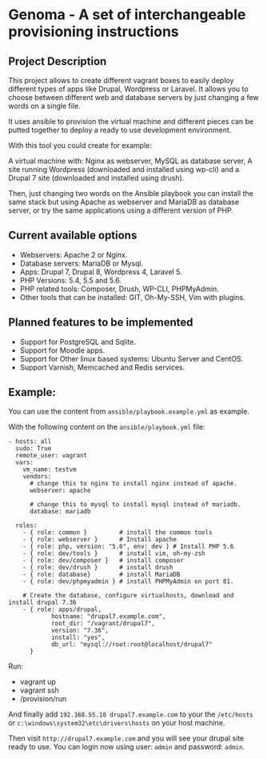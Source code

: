 # Genoma - A set of interchangeable provisioning instructions

## Project Description

This project allows to create different vagrant boxes to easily deploy different
types of apps like Drupal, Wordpress or Laravel. It allows you to choose between
different web and database servers by just changing a few words on a single file.

It uses ansible to provision the virtual machine and different pieces can be
putted together to deploy a ready to use development environment.

With this tool you could create for example:

A virtual machine with: Nginx as webserver, MySQL as database server, A site
running Wordpress (downloaded and installed using wp-cli) and a Drupal 7 site
(downloaded and installed using drush).

Then, just changing two words on the Ansible playbook you can install the same
stack but using Apache as webserver and MariaDB as database server, or try the
same applications using a different version of PHP.

## Current available options

- Webservers: Apache 2 or Nginx.
- Database servers: MariaDB or Mysql.
- Apps: Drupal 7, Drupal 8, Wordpress 4, Laravel 5.
- PHP Versions: 5.4, 5.5 and 5.6.
- PHP related tools: Composer, Drush, WP-CLI, PHPMyAdmin.
- Other tools that can be installed: GIT, Oh-My-SSH, Vim with plugins.

## Planned features to be implemented

- Support for PostgreSQL and Sqlite.
- Support for Moodle apps.
- Support for Other linux based systems: Ubuntu Server and CentOS.
- Support Varnish, Memcached and Redis services.

## Example:

You can use the content from ```ansible/playbook.example.yml``` as example.

With the following content on the  ```ansible/playbook.yml``` file:

    - hosts: all
      sudo: True
      remote_user: vagrant
      vars:
        vm_name: testvm
        vendors:
          # change this to nginx to install nginx instead of apache.
          webserver: apache

          # change this to mysql to install mysql instead of mariadb.
          database: mariadb

      roles:
        - { role: common }         # install the common tools
        - { role: webserver }      # Install apache
        - { role: php, version: "5.6", env: dev } # Install PHP 5.6
        - { role: dev/tools }      # install vim, oh-my-zsh
        - { role: dev/composer }   # install composer
        - { role: dev/drush }      # install drush
        - { role: database}        # install MariaDB
        - { role: dev/phpmyadmin } # install PHPMyAdmin on port 81.

        # Create the database, configure virtualhosts, download and install drupal 7.36
        - { role: apps/drupal,
                hostname: "drupal7.example.com",
                root_dir: "/vagrant/drupal7",
                version: "7.36",
                install: "yes",
                db_url: "mysql://root:root@localhost/drupal7"
          }

Run:
- vagrant up
- vagrant ssh
- /provision/run

And finally add ```192.168.55.10 drupal7.example.com``` to your the ```/etc/hosts```
or ```c:\windows\system32\etc\drivers\hosts``` on your host machine.

Then visit ```http://drupal7.example.com``` and you will see your drupal site
ready to use. You can login now using user: ```admin``` and password: ```admin```.

